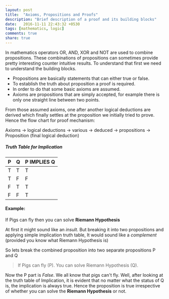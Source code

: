 ```yaml
---
layout: post
title:  "Axioms, Propositions and Proofs"
description: "Brief description of a proof and its building blocks"
date:   2016-11-11 22:43:32 +0530
tags: [mathematics, logic]
comments: true
share: true
---
```


In mathematics  operators OR, AND, XOR and NOT are used to combine propositions.
These combinations of propositions can sometimes provide pretty interesting counter intuitive results.
To understand that first we need to understand the building blocks.


* Propositions are basically statements that can either true or false.
* To establish the truth about proposition a proof is required. 
* In order to do that some basic axioms are assumed. 
* Axioms are propositions that are simply accepted, for example there is only one straight line between two points.

From those assumed axioms, one after another logical deductions are derived which finally settles at the proposition we initially tried to prove.
Hence the flow chart for proof mechanism:

Axioms  \-\>  logical deductions  \-\>  various  \-\>  deduced  \-\>  propositions  \-\>  Proposition (final logical deduction)

##### Truth Table for Implication

**P**|**Q**|**P IMPLIES Q**
-------|--------|-------
T      |T     |T
T      |F     |F
F      |T     |T
F      |F     |T

#### Example:
If Pigs can fly then you can solve **Riemann Hypothesis**

At first it might sound like an *insult*. But breaking it into two propositions and applying simple implication truth table, It would sound like a *complement* (provided you know what Riemann Hypothesis is)

So lets break the combined proposition into two separate propositions P and Q

> If Pigs can fly (P).
> You can solve Riemann Hypothesis (Q).

Now the P part is *False*. We all know that pigs can't fly. Well, after looking at the truth table of Implication, it is evident that no matter what the status of Q is, the implication is always true. 
Hence the proposition is true irrespective of whether you can solve the **Riemann Hypothesis** or not.  
